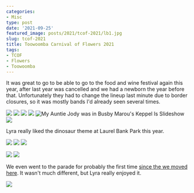 ```yaml
---
categories:
- Misc
type: post
date: '2021-09-25'
featured_image: posts/2021/tcof-2021/lb1.jpg
slug: tcof-2021
title: Toowoomba Carnival of Flowers 2021
tags:
- TCOF
- Flowers
- Toowoomba
---
```


It was great to go to be able to go to the food and wine festival again this year, after last year was cancelled and we had a newborn the year before that. Unfortunately they had to change the lineup last minute due to border closures, so it was mostly bands I'd already seen several times.

![](fw1.jpg)
![](fw2.jpg)
![](fw3.jpg)
![](fw4.jpg)
![](fw5.jpg "My Auntie Jody was in Busby Marou's Keppel Is Slideshow")
![](fw6.jpg)

Lyra really liked the dinosaur theme at Laurel Bank Park this year.

![](lb1.jpg)
![](lb2.jpg)
![](lb3.jpg)

![](qp1.jpg)
![](qp2.jpg)

We even went to the parade for probably the first time [since the we moved here](/posts/2012/tcof-parade/). It wasn't much different, but Lyra really enjoyed it.

![](parade.jpg)
